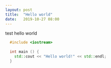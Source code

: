 ```yaml
---
layout: post
title:  "Hello world"
date:   2019-10-27 08:00
---
```


test hello world


~~~cpp
  #include <iostream>
 
  int main () {
    std::cout << "Hello world!" << std::endl;
  }
~~~

